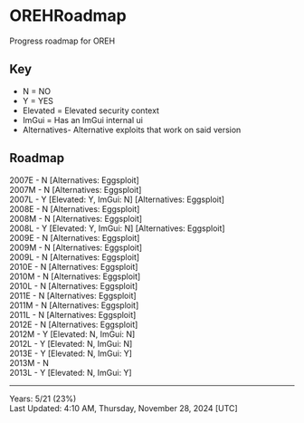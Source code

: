 # OREHRoadmap
Progress roadmap for OREH

## Key
* N = NO
* Y = YES
* Elevated = Elevated security context
* ImGui = Has an ImGui internal ui
* Alternatives- Alternative exploits that work on said version

## Roadmap
2007E - N [Alternatives: Eggsploit]   
2007M - N [Alternatives: Eggsploit]  
2007L - Y [Elevated: Y, ImGui: N] [Alternatives: Eggsploit]  
2008E - N [Alternatives: Eggsploit]  
2008M - N [Alternatives: Eggsploit]  
2008L - Y [Elevated: Y, ImGui: N] [Alternatives: Eggsploit]  
2009E - N [Alternatives: Eggsploit]  
2009M - N [Alternatives: Eggsploit]  
2009L - N [Alternatives: Eggsploit]  
2010E - N [Alternatives: Eggsploit]  
2010M - N [Alternatives: Eggsploit]  
2010L - N [Alternatives: Eggsploit]  
2011E - N [Alternatives: Eggsploit]  
2011M - N [Alternatives: Eggsploit]  
2011L - N [Alternatives: Eggsploit]  
2012E - N [Alternatives: Eggsploit]  
2012M - Y [Elevated: N, ImGui: N]   
2012L - Y [Elevated: N, ImGui: N]   
2013E - Y [Elevated: N, ImGui: Y]   
2013M - N   
2013L - Y [Elevated: N, ImGui: Y]   

-------------------------------------------
Years: 5/21 (23%)    
Last Updated: 4:10 AM, Thursday, November 28, 2024 [UTC]
